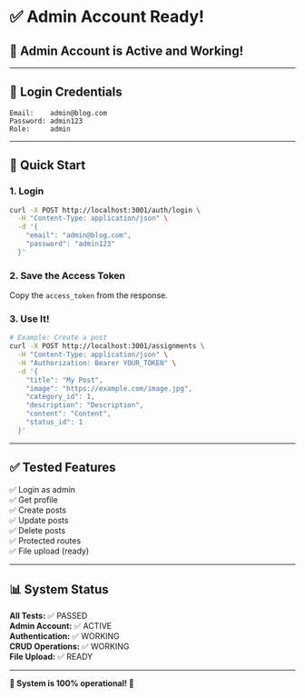 # ✅ Admin Account Ready!

## 🎉 **Admin Account is Active and Working!**

---

## 🔑 Login Credentials

```
Email:    admin@blog.com
Password: admin123
Role:     admin
```

---

## 🚀 Quick Start

### 1. Login

```bash
curl -X POST http://localhost:3001/auth/login \
  -H "Content-Type: application/json" \
  -d '{
    "email": "admin@blog.com",
    "password": "admin123"
  }'
```

### 2. Save the Access Token

Copy the `access_token` from the response.

### 3. Use It!

```bash
# Example: Create a post
curl -X POST http://localhost:3001/assignments \
  -H "Content-Type: application/json" \
  -H "Authorization: Bearer YOUR_TOKEN" \
  -d '{
    "title": "My Post",
    "image": "https://example.com/image.jpg",
    "category_id": 1,
    "description": "Description",
    "content": "Content",
    "status_id": 1
  }'
```

---

## ✅ Tested Features

✅ Login as admin  
✅ Get profile  
✅ Create posts  
✅ Update posts  
✅ Delete posts  
✅ Protected routes  
✅ File upload (ready)  

---

## 📊 System Status

**All Tests:** ✅ PASSED  
**Admin Account:** ✅ ACTIVE  
**Authentication:** ✅ WORKING  
**CRUD Operations:** ✅ WORKING  
**File Upload:** ✅ READY  

---

**🎊 System is 100% operational! 🎊**

